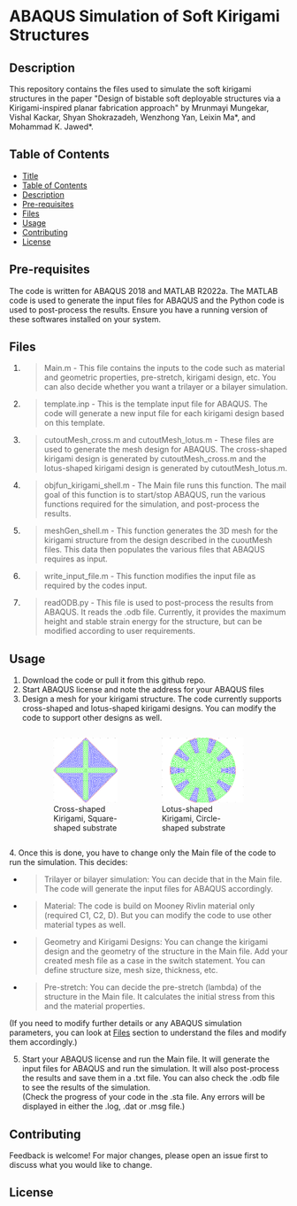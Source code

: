 <!-- Add title -->
# ABAQUS Simulation of Soft Kirigami Structures


<!-- Add description -->
## Description
This repository contains the files used to simulate the soft kirigami structures in the paper "Design of bistable soft deployable structures via a Kirigami-inspired
planar fabrication approach" by
Mrunmayi Mungekar, Vishal Kackar, Shyan Shokrazadeh, Wenzhong Yan, Leixin Ma*, and
Mohammad K. Jawed*.

<!-- Add table of contents -->
## Table of Contents
- [Title](#title)
- [Table of Contents](#table-of-contents)
- [Description](#description)
- [Pre-requisites](#pre-requisites)
- [Files](#files)
- [Usage](#usage)
- [Contributing](#contributing)
- [License](#license)


## Pre-requisites
The code is written for ABAQUS 2018 and MATLAB R2022a. The MATLAB code is used to generate the input files for ABAQUS and the Python code is used to post-process the results. Ensure you have a running version of these softwares installed on your system.

## Files
1. > Main.m - This file contains the inputs to the code such as material and geometric properties, pre-stretch, kirigami design, etc. You can also decide whether you want a trilayer or a bilayer simulation.
2. > template.inp - This is the template input file for ABAQUS. The code will generate a new input file for each kirigami design based on this template.
3. > cutoutMesh_cross.m and cutoutMesh_lotus.m - These files are used to generate the mesh design for ABAQUS. The cross-shaped kirigami design is generated by cutoutMesh_cross.m and the lotus-shaped kirigami design is generated by cutoutMesh_lotus.m.
4. > objfun_kirigami_shell.m - The Main file runs this function. The mail goal of this function is to start/stop ABAQUS, run the various functions required for the simulation, and post-process the results.
5. > meshGen_shell.m - This function generates the 3D mesh for the kirigami structure from the design described in the cuoutMesh files. This data then populates the various files that ABAQUS requires as input.
6. > write_input_file.m - This function modifies the input file as required by the codes input.
7. > readODB.py - This file is used to post-process the results from ABAQUS. It reads the .odb file. Currently, it provides the maximum height and stable strain energy for the structure, but can be modified according to user requirements.

## Usage
1. Download the code or pull it from this github repo. 
2. Start ABAQUS license and note the address for your ABAQUS files
3. Design a mesh for your kirigami structure. The code currently supports cross-shaped and lotus-shaped kirigami designs. You can modify the code to support other designs as well.
<figure class="half" style="display:flex">
    <figure>
    <img style="scale:100%" src="images/cross_mesh.png">
        <figcaption>Cross-shaped Kirigami, Square-shaped substrate</figcaption>
    </figure>
    <figure>
    <img style="scale:100%" src="images/lotus_mesh.png">
        <figcaption>Lotus-shaped Kirigami, Circle-shaped substrate</figcaption>
    </figure>

</figure>
4. Once this is done, you have to change only the Main file of the code to run the simulation. This decides:

* > Trilayer or bilayer simulation: You can decide that in the Main file. The code will generate the input files for ABAQUS accordingly.
* > Material: The code is build on Mooney Rivlin material only (required C1, C2, D). But you can modify the code to use other material types as well.
* > Geometry and Kirigami Designs: You can change the kirigami design and the geometry of the structure in the Main file. Add your created mesh file as a case in the switch statement. You can define structure size, mesh size, thickness, etc.
* > Pre-stretch: You can decide the pre-stretch (lambda) of the structure in the Main file. It calculates the initial stress from this and the material properties. <br>

(If you need to modify further details or any ABAQUS simulation parameters, you can look at [Files](#files) section to understand the files and modify them accordingly.)

5. Start your ABAQUS license and run the Main file. It will generate the input files for ABAQUS and run the simulation. It will also post-process the results and save them in a .txt file. You can also check the .odb file to see the results of the simulation. <br>
(Check the progress of your code in the .sta file. Any errors will be displayed in either the .log, .dat or .msg file.)


<!-- Add contributing -->
## Contributing
Feedback is welcome! For major changes, please open an issue first to discuss what you would like to change.

<!-- License -->
## License


